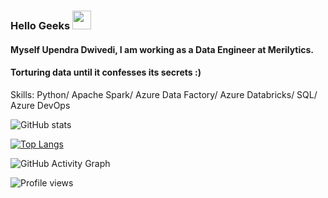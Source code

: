 ### Hello Geeks <img src="https://raw.githubusercontent.com/MartinHeinz/MartinHeinz/master/wave.gif" width="30px">
#### Myself Upendra Dwivedi, I am working as a Data Engineer at Merilytics.
#### Torturing data until it confesses its secrets :)


Skills: Python/ Apache Spark/ Azure Data Factory/ Azure Databricks/ SQL/ Azure DevOps



![GitHub stats](https://github-readme-stats.vercel.app/api?username=Upendradwivedi&show_icons=true) 


[![Top Langs](https://github-readme-stats.vercel.app/api/top-langs/?username=Upendradwivedi)](https://github.com/anuraghazra/github-readme-stats)

 

![GitHub Activity Graph](https://activity-graph.herokuapp.com/graph?username=Upendradwivedi)  

![Profile views](https://gpvc.arturio.dev/Upendradwivedi)  

